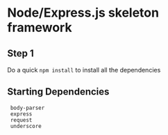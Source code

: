 # Node/Express.js skeleton framework
## Step 1
Do a quick ```npm install``` to install all the dependencies
## Starting Dependencies
``` body-parser```</br>
``` express```</br>
``` request```</br>
``` underscore```</br>



